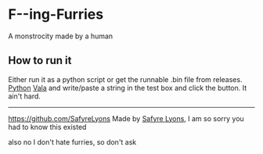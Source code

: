 # F--ing-Furries
A monstrocity made by a human

## How to run it
Either run it as a python script or get the runnable .bin file from releases. [Python](https://github.com/SafyreLyons/F--ing-Furries/releases/download/1/main.bin) [Vala](https://github.com/SafyreLyons/F--ing-Furries/releases/download/1.0/furries-python.bin) and write/paste a string in the test box and click the button. It ain't hard.

----
https://github.com/SafyreLyons
Made by [Safyre Lyons](https://github.com/SafyreLyons), I am so sorry you had to know this existed

also no I don't hate furries, so don't ask
